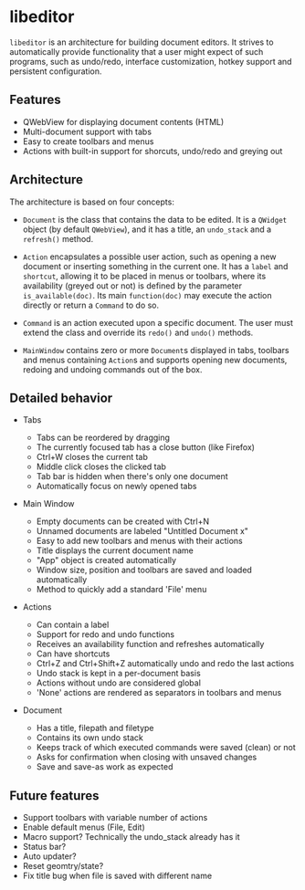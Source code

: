 libeditor
=========

`libeditor` is an architecture for building document editors. It strives to
automatically provide functionality that a user might expect of such programs,
such as undo/redo, interface customization, hotkey support and persistent
configuration.


Features
---------

- QWebView for displaying document contents (HTML)
- Multi-document support with tabs
- Easy to create toolbars and menus
- Actions with built-in support for shorcuts, undo/redo and greying out


Architecture
------------

The architecture is based on four concepts:

- `Document` is the class that contains the data to be edited. It is a `QWidget`
  object (by default `QWebView`), and it has a title, an `undo_stack` and a
  `refresh()` method.

- `Action` encapsulates a possible user action, such as opening a new document
  or inserting something in the current one. It has a `label` and `shortcut`, 
  allowing it to be placed in menus or toolbars, where its availability (greyed
  out or not) is defined by the parameter `is_available(doc)`. Its main
  `function(doc)` may execute the action directly or return a `Command` to do
  so.

- `Command` is an action executed upon a specific document. The user must
  extend the class and override its `redo()` and `undo()` methods.

- `MainWindow` contains zero or more `Document`s displayed in tabs, toolbars
  and menus containing `Action`s and supports opening new documents, redoing
  and undoing commands out of the box.


Detailed behavior
-----------------

- Tabs
  - Tabs can be reordered by dragging
  - The currently focused tab has a close button (like Firefox)
  - Ctrl+W closes the current tab
  - Middle click closes the clicked tab
  - Tab bar is hidden when there's only one document
  - Automatically focus on newly opened tabs
  
- Main Window
  - Empty documents can be created with Ctrl+N
  - Unnamed documents are labeled "Untitled Document x"
  - Easy to add new toolbars and menus with their actions
  - Title displays the current document name
  - "App" object is created automatically
  - Window size, position and toolbars are saved and loaded automatically
  - Method to quickly add a standard 'File' menu
  
- Actions
  - Can contain a label
  - Support for redo and undo functions
  - Receives an availability function and refreshes automatically
  - Can have shortcuts
  - Ctrl+Z and Ctrl+Shift+Z automatically undo and redo the last actions
  - Undo stack is kept in a per-document basis
  - Actions without undo are considered global
  - 'None' actions are rendered as separators in toolbars and menus

- Document
  - Has a title, filepath and filetype
  - Contains its own undo stack
  - Keeps track of which executed commands were saved (clean) or not
  - Asks for confirmation when closing with unsaved changes
  - Save and save-as work as expected


Future features
---------------

- Support toolbars with variable number of actions
- Enable default menus (File, Edit)
- Macro support? Technically the undo_stack already has it
- Status bar?
- Auto updater?
- Reset geomtry/state?
- Fix title bug when file is saved with different name

